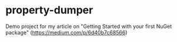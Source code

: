 property-dumper
===============

Demo project for my article on "Getting Started with your first NuGet package" (https://medium.com/p/6d40b7c68566)
